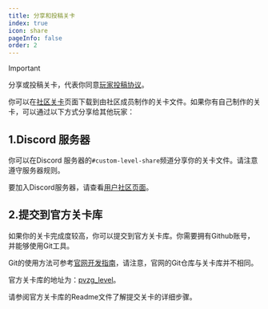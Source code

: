 ```yaml
---
title: 分享和投稿关卡
index: true
icon: share
pageInfo: false
order: 2
---
```


> [!important]
> 分享或投稿关卡，代表你同意[玩家投稿协议](/instructions/Submisson)。
>

你可以在[社区关卡](/custom-level/)页面下载到由社区成员制作的关卡文件。如果你有自己制作的关卡，可以通过以下方式分享给其他玩家：

## 1.Discord 服务器

你可以在Discord 服务器的`#custom-level-share`频道分享你的关卡文件。请注意遵守服务器规则。

要加入Discord服务器，请查看[用户社区页面](/contribution/)。

## 2.提交到官方关卡库

如果你的关卡完成度较高，你可以提交到官方关卡库。你需要拥有Github账号，并能够使用Git工具。

Git的使用方法可参考[官网开发指南](/guide/webGuide)，请注意，官网的Git仓库与关卡库并不相同。

官方关卡库的地址为：[pvzg_level](https://github.com/Gzh0821/pvzg_level)。

请参阅官方关卡库的Readme文件了解提交关卡的详细步骤。
